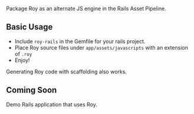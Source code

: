 Package Roy as an alternate JS engine in the Rails Asset Pipeline.

## Basic Usage
- Include `roy-rails` in the Gemfile for your rails project.
- Place Roy source files under `app/assets/javascripts` with an extension of `.roy`
- Enjoy!

Generating Roy code with scaffolding also works.

## Coming Soon

Demo Rails application that uses Roy.

